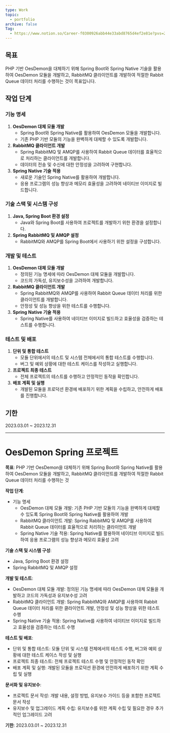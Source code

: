 ```yaml
---
type: Work
topic:
  - portfolio
archive: false
Tag:
  - https://www.notion.so/Career-f0300926abb44e33abd8765d4ef2e81e?pvs=21
---
```

## 목표

PHP 기반 OesDemon을 대체하기 위해 Spring Boot와 Spring Native 기술을 활용하여 OesDemon 모듈을 개발하고, RabbitMQ 클라이언트를 개발하여 적절한 Rabbit Queue 데이터 처리를 수행하는 것이 목표입니다.

## 작업 단계

### 기능 명세

1. **OesDemon 대체 모듈 개발**
    - Spring Boot와 Spring Native를 활용하여 OesDemon 모듈을 개발합니다.
    - 기존 PHP 기반 모듈의 기능을 완벽하게 대체할 수 있도록 개발합니다.
2. **RabbitMQ 클라이언트 개발**
    - Spring RabbitMQ 및 AMQP를 사용하여 Rabbit Queue 데이터를 효율적으로 처리하는 클라이언트를 개발합니다.
    - 데이터의 전송 및 수신에 대한 안정성을 고려하여 구현합니다.
3. **Spring Native 기술 적용**
    - 새로운 기술인 Spring Native를 활용하여 개발합니다.
    - 응용 프로그램의 성능 향상과 메모리 효율성을 고려하여 네이티브 이미지로 빌드합니다.

### 기술 스택 및 시스템 구성

1. **Java, Spring Boot 환경 설정**
    - Java와 Spring Boot를 사용하여 프로젝트를 개발하기 위한 환경을 설정합니다.
2. **Spring RabbitMQ 및 AMQP 설정**
    - RabbitMQ와 AMQP를 Spring Boot에서 사용하기 위한 설정을 구성합니다.

### 개발 및 테스트

1. **OesDemon 대체 모듈 개발**
    - 정의된 기능 명세에 따라 OesDemon 대체 모듈을 개발합니다.
    - 코드의 가독성, 유지보수성을 고려하여 개발합니다.
2. **RabbitMQ 클라이언트 개발**
    - Spring RabbitMQ와 AMQP를 사용하여 Rabbit Queue 데이터 처리를 위한 클라이언트를 개발합니다.
    - 안정성 및 성능 향상을 위한 테스트를 수행합니다.
3. **Spring Native 기술 적용**
    - Spring Native를 사용하여 네이티브 이미지로 빌드하고 효율성을 검증하는 테스트를 수행합니다.

### 테스트 및 배포

1. **단위 및 통합 테스트**
    - 모듈 단위에서의 테스트 및 시스템 전체에서의 통합 테스트를 수행합니다.
    - 버그 및 예외 상황에 대한 테스트 케이스를 작성하고 실행합니다.
2. **프로젝트 최종 테스트**
    - 전체 프로젝트의 테스트를 수행하고 안정적인 동작을 확인합니다.
3. **배포 계획 및 실행**
    - 개발된 모듈을 프로덕션 환경에 배포하기 위한 계획을 수립하고, 안전하게 배포를 진행합니다.

## 기한

2023.03.01 ~ 2023.12.31

  

---

# OesDemon Spring 프로젝트

**목표**: PHP 기반 OesDemon을 대체하기 위해 Spring Boot와 Spring Native를 활용하여 OesDemon 모듈을 개발하고, RabbitMQ 클라이언트를 개발하여 적절한 Rabbit Queue 데이터 처리를 수행하는 것

**작업 단계**:

- 기능 명세
    - OesDemon 대체 모듈 개발: 기존 PHP 기반 모듈의 기능을 완벽하게 대체할 수 있도록 Spring Boot와 Spring Native를 활용하여 개발
    - RabbitMQ 클라이언트 개발: Spring RabbitMQ 및 AMQP를 사용하여 Rabbit Queue 데이터를 효율적으로 처리하는 클라이언트 개발
    - Spring Native 기술 적용: Spring Native를 활용하여 네이티브 이미지로 빌드하여 응용 프로그램의 성능 향상과 메모리 효율성 고려

**기술 스택 및 시스템 구성**:

- Java, Spring Boot 환경 설정
- Spring RabbitMQ 및 AMQP 설정

**개발 및 테스트**:

- OesDemon 대체 모듈 개발: 정의된 기능 명세에 따라 OesDemon 대체 모듈을 개발하고 코드의 가독성과 유지보수성 고려
- RabbitMQ 클라이언트 개발: Spring RabbitMQ와 AMQP를 사용하여 Rabbit Queue 데이터 처리를 위한 클라이언트 개발, 안정성 및 성능 향상을 위한 테스트 수행
- Spring Native 기술 적용: Spring Native를 사용하여 네이티브 이미지로 빌드하고 효율성을 검증하는 테스트 수행

**테스트 및 배포**:

- 단위 및 통합 테스트: 모듈 단위 및 시스템 전체에서의 테스트 수행, 버그와 예외 상황에 대한 테스트 케이스 작성 및 실행
- 프로젝트 최종 테스트: 전체 프로젝트 테스트 수행 및 안정적인 동작 확인
- 배포 계획 및 실행: 개발된 모듈을 프로덕션 환경에 안전하게 배포하기 위한 계획 수립 및 실행

**문서화 및 유지보수**:

- 프로젝트 문서 작성: 개발 내용, 설정 방법, 유지보수 가이드 등을 포함한 프로젝트 문서 작성
- 유지보수 및 업그레이드 계획 수립: 유지보수를 위한 계획 수립 및 필요한 경우 추가적인 업그레이드 고려

**기한**: 2023.03.01 ~ 2023.12.31